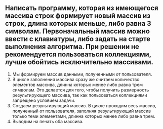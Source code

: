##  Написать программу, которая из имеющегося массива строк формирует новый массив из строк, длина которых меньше, либо равна 3 символам. Первоначальный массив можно ввести с клавиатуры, либо задать на старте выполнения алгоритма. При решении не рекомендуется пользоваться коллекциями, лучше обойтись исключительно массивами.

1. Мы формируем массив данными, полученными от пользователя.
2. В цикле заполнения массива сразу же считаем количество элементов массива, длинна которых менее либо равна трем символам. Это делается для того, чтобы получить размерность результирующего массива, так как пользоваться коллекциями запрещено условием задачи.
3. Создаем результирующий массив. В цикле проходим весь массив, полученный от пользователя, заполняя результирующий массив только теми элементами, длинна которых менее либо равна трем.
4. Выводим на печать оба массива.